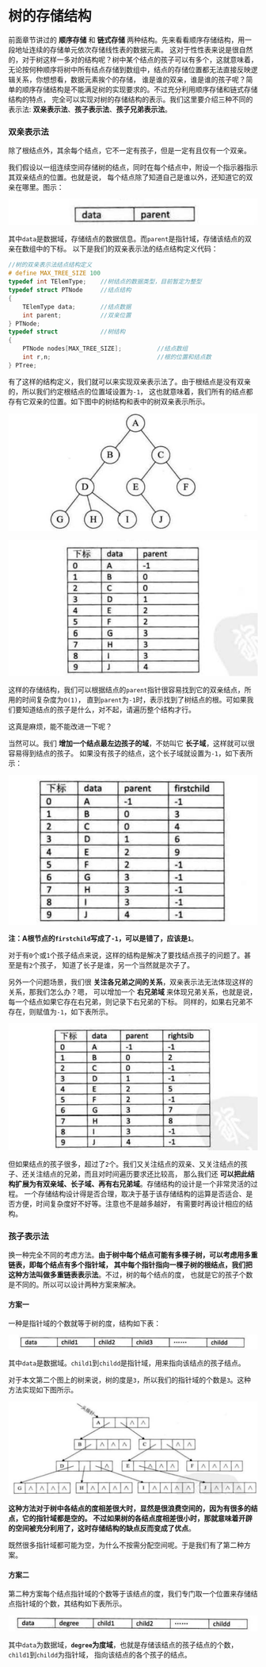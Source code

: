 树的存储结构
============================================================
前面章节讲过的 **顺序存储** 和 **链式存储** 两种结构。先来看看顺序存储结构，用一段地址连续的存储单元依次存储线性表的数据元素。
这对于性性表来说是很自然的，对于树这样一多对的结构呢？树中某个结点的孩子可以有多个，这就意味着，
无论按何种顺序将树中所有结点存储到数组中，结点的存储位置都无法直接反映逻辑关系，你想想看，数据元素挨个的存储，
谁是谁的双亲，谁是谁的孩子呢？简单的顺序存储结构是不能满足树的实现要求的。不过充分利用顺序存储和链式存储结构的特点，
完全可以实现对树的存储结构的表示。我们这里要介绍三种不同的表示法: **双亲表示法**、**孩子表示法**、**孩子兄弟表示法**。

### 双亲表示法
除了根结点外，其余每个结点，它不一定有孩子，但是一定有且仅有一个双亲。

我们假设以一组连续空间存储树的结点，同时在每个结点中，附设一个指示器指示其双亲结点的位置。也就是说，
每个结点除了知道自己是谁以外，还知道它的双亲在哪里。图示：

![6-4-1](../img/6-4-1.png)

其中`data`是数据域，存储结点的数据信息。而`parent`是指针域，存储该结点的双亲在数组中的下标。
以下是我们的双亲表示法的结点结构定义代码：
```c
//树的双亲表示法结点结构定义
# define MAX_TREE_SIZE 100
typedef int TElemType;    //树结点的数据类型，目前暂定为整型
typedef struct PTNode     //结点结构
{
    TElemType data;       //结点数据
    int parent;           //双亲位置
} PTNode;
typedef struct            //树结构
{
    PTNode nodes[MAX_TREE_SIZE];          //结点数组
    int r,n;                              //根的位置和结点数
} PTree;
```
有了这样的结构定义，我们就可以来实现双亲表示法了。由于根结点是没有双亲的，所以我们约定根结点的位置域设置为`-1`，
这也就意味着，我们所有的结点都存有它双亲的位置。如下图中的树结构和表中的树双亲表示所示。

![图6-4-1](../img/图6-4-1.png)

![表6-4-2](../img/表6-4-2.png)

这样的存储结构，我们可以根据结点的`parent`指针很容易找到它的双亲结点，所用的时间复杂度为`O(1)`，
直到`parent`为`-1`时，表示找到了树结点的根。可如果我们要知道结点的孩子是什么，对不起，请遍历整个结构才行。

这真是麻烦，能不能改进一下呢？

当然可以。我们 **增加一个结点最左边孩子的域**，不妨叫它 **长子域**，这样就可以很容易得到结点的孩子。
如果没有孩子的结点，这个长子域就设置为`-1`，如下表所示：

![表6-4-3](../img/表6-4-3.png)

**注：A根节点的`firstchild`写成了`-1`，可以是错了，应该是`1`**。

对于有`0`个或`1`个孩子结点来说，这样的结构是解决了要找结点孩子的问题了。甚至是有`2`个孩子，
知道了长子是谁，另一个当然就是次子了。

另外一个问题场景，我们很 **关注各兄弟之间的关系**，双亲表示法无法体现这样的关系，那我们怎么办？嗯，
可以增加一个 **右兄弟域** 来体现兄弟关系，也就是说，每一个结点如果它存在右兄弟，则记录下右兄弟的下标。
同样的，如果右兄弟不存在，则赋值为`-1`，如下表所示。

![表6-4-4](../img/表6-4-4.png)

但如果结点的孩子很多，超过了`2`个。我们又关注结点的双亲、又关注结点的孩子、还关注结点的兄弟，而且对时间遍历要求还比较高，
那么我们还 **可以把此结构扩展为有双亲域、长子域、再有右兄弟域**。存储结构的设计是一个非常灵活的过程。
一个存储结构设计得是否合理，取决于基于该存储结构的运算是否适合、是否方便，时间复杂度好不好等。注意也不是越多越好，
有需要时再设计相应的结构。

### 孩子表示法
换一种完全不同的考虑方法。**由于树中每个结点可能有多棵子树，可以考虑用多重链表，即每个结点有多个指针域，
其中每个指针指向一棵子树的根结点，我们把这种方法叫做多重链表表示法**。不过，树的每个结点的度，
也就是它的孩子个数是不同的。所以可以设计两种方案来解决。

#### 方案一
一种是指针域的个数就等于树的度，结构如下表：

![表6-4-5](../img/表6-4-5.png)

其中`data`是数据域。`child1`到`childd`是指针域，用来指向该结点的孩子结点。

对于本文第二个图上的树来说，树的度是`3`，所以我们的指针域的个数是`3`。这种方法实现如下图所示。

![6-4-2](../img/6-4-2.png)

**这种方法对于树中各结点的度相差很大时，显然是很浪费空间的，因为有很多的结点，它的指针域都是空的。
不过如果树的各结点度相差很小时，那就意味着开辟的空间被充分利用了，这时存储结构的缺点反而变成了优点**。

既然很多指针域都可能为空，为什么不按需分配空间呢。于是我们有了第二种方案。

#### 方案二
第二种方案每个结点指针域的个数等于该结点的度，我们专门取一个位置来存储结点指针域的个数，其结构如下表所示。

![表6-4-6](../img/表6-4-6.png)

其中`data`为数据域，**`degree`为度域**，也就是存储该结点的孩子结点的个数，`chìld1`到`childd`为指针域，
指向该结点的各个孩子的结点。

